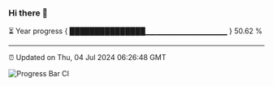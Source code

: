 ### Hi there 👋

⏳ Year progress { ███████████████▁▁▁▁▁▁▁▁▁▁▁▁▁▁▁ } 50.62 %

---

⏰ Updated on Thu, 04 Jul 2024 06:26:48 GMT

![Progress Bar CI](https://github.com/ZhaoGui/ZhaoGui/workflows/Progress%20Bar%20CI/badge.svg)
